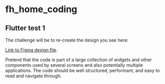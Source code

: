 # fh_home_coding

## Flutter test 1

The challenge will be to re-create the design you see here:

[Link to Figma design file](https://www.figma.com/file/F4jegXGvRix0rZbGKYioQz/flutter_test_1).

Pretend that the code is part of a large collection of widgets and other components used by several screens and also potentially multiple applications. The code should be well structured, performant, and easy to read and navigate through.
